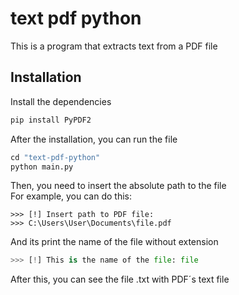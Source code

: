 # text pdf python

This is a program that extracts text from a PDF file

## Installation
Install the dependencies
```py
pip install PyPDF2
```

After the installation, you can run the file
```py
cd "text-pdf-python"
python main.py
```

Then, you need to insert the absolute path to the file  
For example, you can do this:
```
>>> [!] Insert path to PDF file:
>>> C:\Users\User\Documents\file.pdf
```

And its print the name of the file without extension  
```python
>>> [!] This is the name of the file: file
```
After this, you can see the file .txt with PDF´s text file